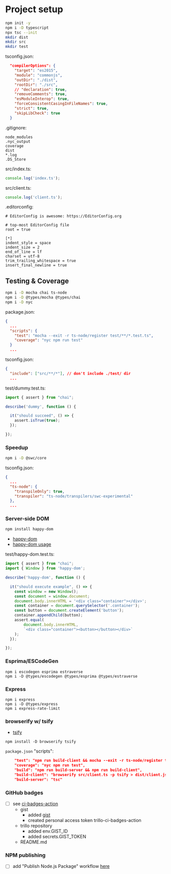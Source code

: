 # Project setup

```bash
npm init -y
npm i -D typescript
npx tsc --init
mkdir dist
mkdir src
mkdir test
```

tsconfig.json:

```json
  "compilerOptions": {
    "target": "es2015",
    "module": "commonjs",
    "outDir": "./dist",
    "rootDir": "./src",
    // "declaration": true,
    "removeComments": true,
    "esModuleInterop": true,
    "forceConsistentCasingInFileNames": true,
    "strict": true,
    "skipLibCheck": true
  }
```

.gitignore:

```
node_modules
.nyc_output
coverage
dist
*.log
.DS_Store
```

src/index.ts:

```typescript
console.log('index.ts');
```

src/client.ts:

```typescript
console.log('client.ts');
```

.editorconfig:

```
# EditorConfig is awesome: https://EditorConfig.org

# top-most EditorConfig file
root = true

[*]
indent_style = space
indent_size = 2
end_of_line = lf
charset = utf-8
trim_trailing_whitespace = true
insert_final_newline = true
```

## Testing & Coverage

```bash
npm i -D mocha chai ts-node
npm i -D @types/mocha @types/chai
npm i -D nyc
```

package.json:

```json
{
  ...
  "scripts": {
    "test": "mocha --exit -r ts-node/register test/**/*.test.ts",
    "coverage": "nyc npm run test"
  }
  ...
```

tsconfig.json:

```json
{
  "include": ["src/**/*"], // don't include ./test/ dir
  ...
```

test/dummy.test.ts:

```typescript
import { assert } from "chai";

describe('dummy', function () {

  it("should succeed", () => {
    assert.isTrue(true);
  });

});
```

### Speedup

```bash
npm i -D @swc/core
```

tsconfig.json:

```json
{
  ...
  "ts-node": {
    "transpileOnly": true,
    "transpiler": "ts-node/transpilers/swc-experimental"
  },
  ...
```

### Server-side DOM

```bash
npm install happy-dom
```

- [happy-dom](https://github.com/capricorn86/happy-dom)
- [happy-dom usage](https://github.com/capricorn86/happy-dom/tree/master/packages/happy-dom#usage)

test/happy-dom.test.ts:

```typescript
import { assert } from "chai";
import { Window } from 'happy-dom';

describe('happy-dom', function () {

  it("should execute example", () => {
    const window = new Window();
    const document = window.document;
    document.body.innerHTML = '<div class="container"></div>';
    const container = document.querySelector('.container');
    const button = document.createElement('button');
    container.appendChild(button);
    assert.equal(
        document.body.innerHTML,
        `<div class="container"><button></button></div>`
    );
  });

});
```

### Esprima/ESCodeGen

```
npm i escodegen esprima estraverse
npm i -D @types/escodegen @types/esprima @types/estraverse
```

### Express

```
npm i express
npm i -D @types/express
npm i express-rate-limit
```

### browserify w/ tsify

- [tsify](https://github.com/TypeStrong/tsify)

```
npm install -D browserify tsify
```

`package.json` "scripts":

```json
    "test": "npm run build-client && mocha --exit -r ts-node/register test/**/*.test.ts",
    "coverage": "nyc npm run test",
    "build": "npm run build-server && npm run build-client",
    "build-client": "browserify src/client.ts -p tsify > dist/client.js",
    "build-server": "tsc"
```

### GitHub badges

- [ ] see [ci-badges-action](https://github.com/GaelGirodon/ci-badges-action)
  - gist
    - added [gist](https://gist.github.com/fcapolini/ee36283cfd3eb89ecdd1e5d23910682f)
    - created personal access token trillo-ci-badges-action
  - trillo repository
    - added env.GIST_ID
    - added secrets.GIST_TOKEN
  - README.md

### NPM publishing

- [ ] add "Publish Node.js Package" workflow [here](https://github.com/fcapolini/trillo/actions/new)
